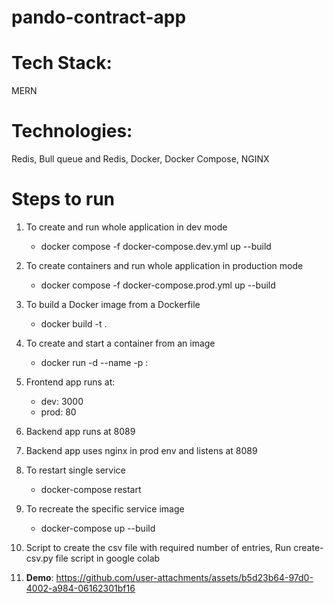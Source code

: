 # pando-contract-app

# Tech Stack: 
  MERN
# Technologies: 
  Redis, Bull queue and Redis, Docker, Docker Compose, NGINX

# Steps to run
1. To create and run whole application in dev mode
   - docker compose -f docker-compose.dev.yml up --build
2. To create containers and run whole application in production mode
   - docker compose -f docker-compose.prod.yml up --build
3. To build a Docker image from a Dockerfile
   - docker build -t <image-name> .
4. To create and start a container from an image
   - docker run -d --name <container-name> -p <host-port>:<container-port> <image-name>
5. Frontend app runs at: 
   - dev: 3000
   - prod: 80
6. Backend app runs at 8089
7. Backend app uses nginx in prod env and listens at 8089
8. To restart single service
   - docker-compose restart <service-name1> <service-name2>
9. To recreate the specific service image
   - docker-compose up --build <service-name> 
10. Script to create the csv file with required number of entries, Run create-csv.py file script in google colab
    
11. **Demo**: https://github.com/user-attachments/assets/b5d23b64-97d0-4002-a984-06162301bf16
